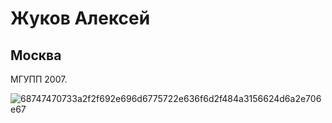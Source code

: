 # Жуков Алексей #
## Москва ##
МГУПП 2007.

![68747470733a2f2f692e696d6775722e636f6d2f484a3156624d6a2e706e67](https://user-images.githubusercontent.com/98690721/200175643-3c7f6c18-d57b-4c77-9bcd-8536e84881f8.png)

